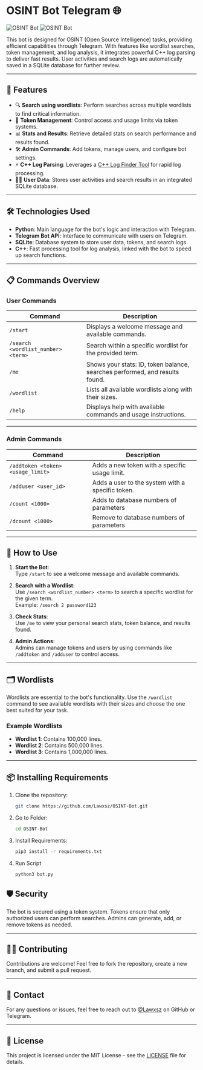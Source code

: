 # **OSINT Bot Telegram** 🌐

![OSINT Bot](https://i.imgur.com/OKZubqZ.png) 
![OSINT Bot](https://i.imgur.com/WNXscmd.png) 

This bot is designed for OSINT (Open Source Intelligence) tasks, providing efficient capabilities through Telegram. With features like wordlist searches, token management, and log analysis, it integrates powerful C++ log parsing to deliver fast results. User activities and search logs are automatically saved in a SQLite database for further review.

---

## 🚀 **Features**
- 🔍 **Search using wordlists**: Perform searches across multiple wordlists to find critical information.
- 🔑 **Token Management**: Control access and usage limits via token systems.
- 📊 **Stats and Results**: Retrieve detailed stats on search performance and results found.
- 🛠️ **Admin Commands**: Add tokens, manage users, and configure bot settings.
- ⚡ **C++ Log Parsing**: Leverages a [C++ Log Finder Tool](https://github.com/Lawxsz/log-finder) for rapid log processing.
- 🧑‍💻 **User Data**: Stores user activities and search results in an integrated SQLite database.

---

## 🛠️ **Technologies Used**
- **Python**: Main language for the bot's logic and interaction with Telegram.
- **Telegram Bot API**: Interface to communicate with users on Telegram.
- **SQLite**: Database system to store user data, tokens, and search logs.
- **C++**: Fast processing tool for log analysis, linked with the bot to speed up search functions.

---

## 📋 **Commands Overview**
### **User Commands**
| Command                               | Description                                                                 |
|---------------------------------------|-----------------------------------------------------------------------------|
| `/start`                              | Displays a welcome message and available commands.                          |
| `/search <wordlist_number> <term>`    | Search within a specific wordlist for the provided term.                    |
| `/me`                                 | Shows your stats: ID, token balance, searches performed, and results found. |
| `/wordlist`                           | Lists all available wordlists along with their sizes.                       |
| `/help`                               | Displays help with available commands and usage instructions.               |

---

### **Admin Commands**
| Command                               | Description                                                                 |
|---------------------------------------|-----------------------------------------------------------------------------|
| `/addtoken <token> <usage_limit>`     | Adds a new token with a specific usage limit.                               |
| `/adduser <user_id>`                  | Adds a user to the system with a specific token.                            |
| `/count <1000>`                       | Adds to database numbers of parameters                                      |
| `/dcount <1000>`                      | Remove to database numbers of parameters                                    |

---

## 📝 **How to Use**

1. **Start the Bot**:  
   Type `/start` to see a welcome message and available commands.

2. **Search with a Wordlist**:  
   Use `/search <wordlist_number> <term>` to search a specific wordlist for the given term.  
   Example: `/search 2 password123`

3. **Check Stats**:  
   Use `/me` to view your personal search stats, token balance, and results found.

4. **Admin Actions**:  
   Admins can manage tokens and users by using commands like `/addtoken` and `/adduser` to control access.

---

## 🗂️ **Wordlists**
Wordlists are essential to the bot's functionality. Use the `/wordlist` command to see available wordlists with their sizes and choose the one best suited for your task.

### **Example Wordlists**
- **Wordlist 1**: Contains 100,000 lines.
- **Wordlist 2**: Contains 500,000 lines.
- **Wordlist 3**: Contains 1,000,000 lines.

---
## 📦 **Installing Requirements**

1. Clone the repository:
   ```bash
   git clone https://github.com/Lawxsz/OSINT-Bot.git

2. Go to Folder:
   ```bash
   cd OSINT-Bot
3. Install Requirements:
   ```bash
   pip3 install -r requirements.txt
   
4. Run Script
   ```bash
   python3 bot.py


## 🛡️ **Security**
The bot is secured using a token system. Tokens ensure that only authorized users can perform searches. Admins can generate, add, or remove tokens as needed.

---

## 🧑‍💻 **Contributing**
Contributions are welcome! Feel free to fork the repository, create a new branch, and submit a pull request.

---

## 💬 **Contact**
For any questions or issues, feel free to reach out to [@Lawxsz](https://github.com/Lawxsz) on GitHub or Telegram.

---

## 📄 **License**
This project is licensed under the MIT License - see the [LICENSE](LICENSE) file for details.
